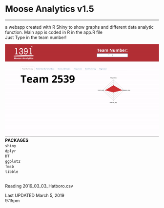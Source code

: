 <h1>Moose Analytics v1.5</h1> <hr>
a webapp created with R Shiny to show graphs and different data analytic function.
Main app is coded in R in the app.R file
<br>
Just Type in the team number!<br>

![Alt Text](demo.gif)
<b>PACKAGES</b><br>
<code>shiny</code><br>
<code>dplyr</code><br>
<code>DT</code><br>
<code>ggplot2</code><br>
<code>fmsb</code><br>
<code>tibble</code><br>


<br>
Reading 2019_03_03_Hatboro.csv


Last UPDATED March 5, 2019 <br>
9:15pm <br>

